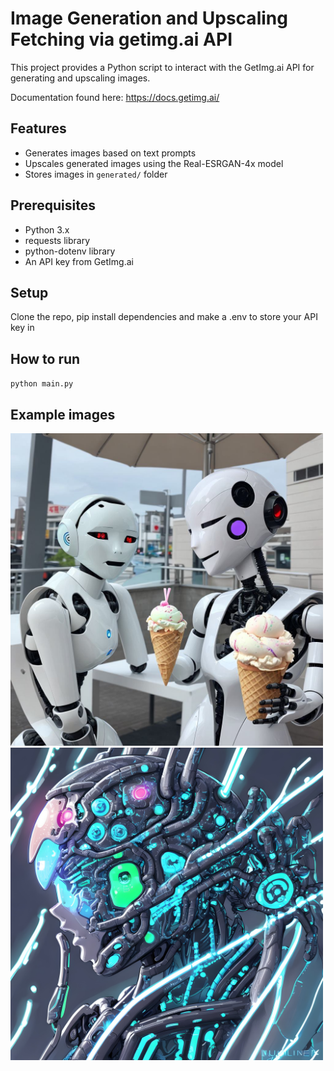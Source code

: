 # Image Generation and Upscaling Fetching via getimg.ai API

This project provides a Python script to interact with the GetImg.ai API for generating and upscaling images.

Documentation found here: https://docs.getimg.ai/


## Features

- Generates images based on text prompts
- Upscales generated images using the Real-ESRGAN-4x model
- Stores images in `generated/` folder

## Prerequisites
- Python 3.x
- requests library
- python-dotenv library
- An API key from GetImg.ai

## Setup
Clone the repo, pip install dependencies and make a .env to store your API key in

## How to run
`python main.py`

## Example images
<img src="examples/example.jpg" alt="Example Image" width="500"/>
<img src="examples/example2.jpg" alt="Second Example Image" width="500"/>
